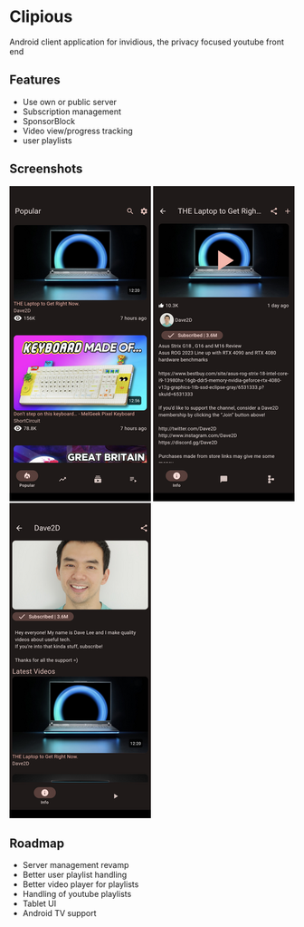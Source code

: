 # Clipious

Android client application for invidious, the privacy focused youtube front end

## Features

- Use own or public  server
- Subscription management
- SponsorBlock
- Video view/progress tracking
- user playlists

## Screenshots

[![Video list](./screenshots/video-list_small.png)](./screenshots/video-list.png)
[![Video details](./screenshots/video-details_small.png)](./screenshots/video-details.png)
[![Channel](./screenshots/channel_small.png)](./screenshots/channel.png)

## Roadmap

- Server management revamp
- Better user playlist handling
- Better video player for playlists
- Handling of youtube playlists
- Tablet UI
- Android TV support

